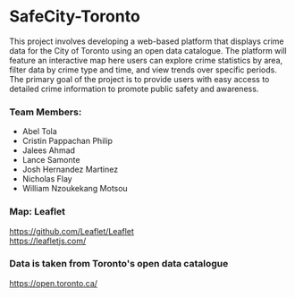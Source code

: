 # SafeCity-Toronto

This project involves developing a web-based platform that displays crime data for the City of Toronto using an open data catalogue. The platform will feature an interactive map 
here users can explore crime statistics by area, filter data by crime type and time, and view trends over specific periods. The primary goal of the project is to provide users with easy
access to detailed crime information to promote public safety and awareness.


### Team Members:

* Abel Tola
* Cristin Pappachan Philip
* Jalees Ahmad
* Lance Samonte
* Josh Hernandez Martinez
* Nicholas Flay
* William Nzoukekang Motsou

### Map: Leaflet
https://github.com/Leaflet/Leaflet <br>
https://leafletjs.com/

### Data is taken from Toronto's open data catalogue
https://open.toronto.ca/
